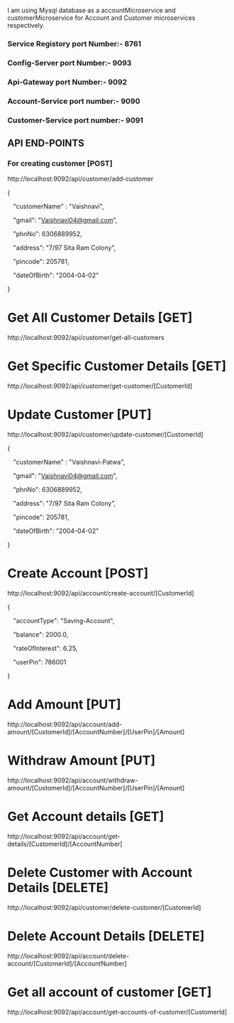 
I am using Mysql database as a  accountMicroservice and customerMicroservice for Account and Customer microservices respectively. 


### Service Registory port Number:- 8761 
### Config-Server port Number:- 9093 
### Api-Gateway port Number:- 9092 
### Account-Service port number:- 9090 
### Customer-Service port number:- 9091 

 

## API END-POINTS 

### For creating customer [POST] 

 http://localhost:9092/api/customer/add-customer 

 

{ 

    "customerName" : "Vaishnavi", 

    "gmail": "Vaishnavi04@gmail.com", 

    "phnNo": 6306889952, 

    "address": "7/97 Sita Ram Colony", 

    "pincode": 205781, 

    "dateOfBirth": "2004-04-02" 

} 

 

# Get All Customer Details [GET] 

 http://localhost:9092/api/customer/get-all-customers 

 

# Get Specific Customer Details [GET] 

 http://localhost:9092/api/customer/get-customer/[CustomerId] 

 

# Update Customer [PUT] 

http://localhost:9092/api/customer/update-customer/[CustomerId] 

 

{ 

    "customerName" : "Vaishnavi-Patwa", 

    "gmail": "Vaishnavi04@gmail.com", 

    "phnNo": 6306889952, 

    "address": "7/97 Sita Ram Colony", 

    "pincode": 205781, 

    "dateOfBirth": "2004-04-02" 

} 

 

 

# Create Account [POST] 

http://localhost:9092/api/account/create-account/[CustomerId] 

 

{ 

    "accountType": "Saving-Account", 

    "balance": 2000.0, 

    "rateOfInterest": 6.25, 

    "userPin": 786001    

} 

 

 

 

# Add Amount [PUT] 

http://localhost:9092/api/account/add-amount/[CustomerId]/[AccountNumber]/[UserPin]/[Amount] 

 

# Withdraw Amount [PUT] 

http://localhost:9092/api/account/withdraw-amount/[CustomerId]/[AccountNumber]/[UserPin]/[Amount] 

 

# Get Account details [GET] 

http://localhost:9092/api/account/get-details/[CustomerId]/[AccountNumber] 

 
# Delete Customer with Account Details [DELETE] 

http://localhost:9092/api/customer/delete-customer/[CustomerId] 

 
# Delete Account Details [DELETE] 

http://localhost:9092/api/account/delete-account/[CustomerId]/[AccountNumber] 

 
# Get all account of customer [GET] 

http://localhost:9092/api/account/get-accounts-of-customer/[CustomerId] 
